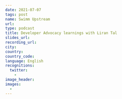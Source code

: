 ```yaml
---
date: 2021-07-07
tags: post
name: Swimm Upstream
url:
type: podcast
title: Developer Advocacy learnings with Liran Tal
slides_url:
recording_url:
city:
country:
country_code:
language: English
recognitions:
  twitter:
    -
image_header:
images:
  -
---
```

